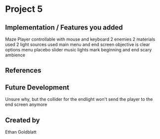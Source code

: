 # Project 5
## Implementation / Features you added
Maze
Player controllable with mouse and keyboard
2 enemies
2 materials used
2 light sources used
main menu and end screen
objective is clear
options menu
placebo slider
music
lights mark beginning and end
scary ambience

## References

## Future Development
Unsure why, but the collider for the endlight won't send the player to the end screen anymore
## Created by
Ethan Goldblatt
